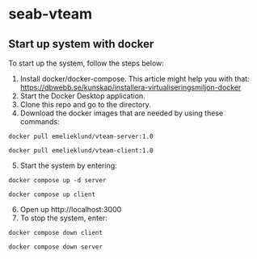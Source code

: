 # seab-vteam

Start up system with docker
---------------------------

To start up the system, follow the steps below:

1. Install docker/docker-compose. This article might help you with that: https://dbwebb.se/kunskap/installera-virtualiseringsmiljon-docker
2. Start the Docker Desktop application.
3. Clone this repo and go to the directory.
4. Download the docker images that are needed by using these commands:
```
docker pull emelieklund/vteam-server:1.0
```
```
docker pull emelieklund/vteam-client:1.0
```
5. Start the system by entering:
```
docker compose up -d server
```
```
docker compose up client
```
6. Open up http://localhost:3000
7. To stop the system, enter:
```
docker compose down client
```
```
docker compose down server
```
